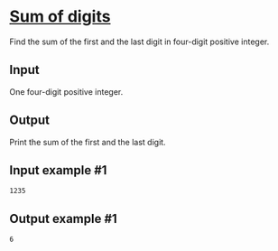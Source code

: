 # [Sum of digits](https://www.e-olymp.com/en/contests/9630/problems/84473)
Find the sum of the first and the last digit in four-digit positive integer.

## Input
One four-digit positive integer.

## Output
Print the sum of the first and the last digit.

## Input example #1
```
1235
```

## Output example #1
```
6
```
